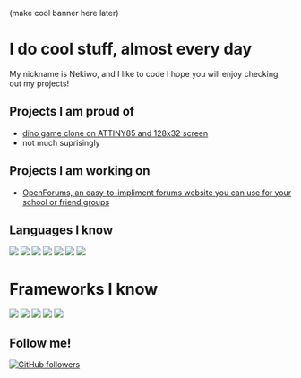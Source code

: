 (make cool banner here later)
# I do cool stuff, almost every day
My nickname is Nekiwo, and I like to code
I hope you will enjoy checking out my projects!
## Projects I am proud of
- [dino game clone on ATTINY85 and 128x32 screen](https://i.ibb.co/crjdNtD/ezgif-3-0ec488142282.gif)
- not much suprisingly
## Projects I am working on
- [OpenForums, an easy-to-impliment forums website you can use for your school or friend groups](https://github.com/Nekiwo/OpenForums)
## Languages I know
![](https://img.shields.io/badge/Language-C#-blue)
![](https://img.shields.io/badge/Language-C++-blue)
![](https://img.shields.io/badge/Language-C-blue)
![](https://img.shields.io/badge/Language-JavaScript-blue)
![](https://img.shields.io/badge/Language-Go-blue)
![](https://img.shields.io/badge/Language-Java-blue)
![](https://img.shields.io/badge/Language-Python-blue)
# Frameworks I know
![](https://img.shields.io/badge/Framework-React.js-blue)
![](https://img.shields.io/badge/Framework-Discord.js-blue)
![](https://img.shields.io/badge/Framework-Unity-blue)
![](https://img.shields.io/badge/Framework-Processing-blue)
![](https://img.shields.io/badge/Framework-P5.JS-blue)
## Follow me!
[![GitHub followers](https://img.shields.io/github/followers/Naereen.svg?style=social&label=Follow&maxAge=2592000)](https://github.com/Nekiwo?tab=followers)
